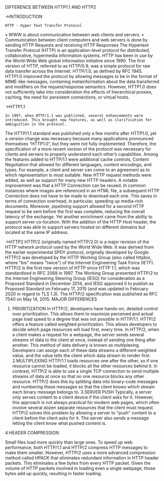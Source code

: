 DIFFERENCE BETWEEN HTTP1.1 AND HTTP2

->INTRODUCTION 

	HTTP - Hyper Text Transfer Protocol
•	WWW is about communication between web clients and servers.
•	Communication between client computers and web servers is done by sending HTTP Requests and receiving HTTP Responses
The Hypertext Transfer Protocol (HTTP) is an application-level
protocol for distributed, collaborative, hypermedia information
systems. HTTP has been in use by the World-Wide Web global
information initiative since 1990. The first version of HTTP,
referred to as HTTP/0.9, was a simple protocol for raw data transfer
across the Internet. HTTP/1.0, as defined by RFC 1945.
HTTP1.0 improved the protocol by allowing messages to be in the format of    MIME-like messages, containing metainformation about the data transferred and
modifiers on the request/response semantics. However, HTTP1.0 does
not sufficiently take into consideration the effects of hierarchical
proxies, caching, the need for persistent connections, or virtual
hosts.

->HTTP1.1

	In 1997, when HTTP/1.1 was published, several enhancements were introduced. This brought new features, as well as clarification for ambiguities in the protocol.
The HTTP/1.1 standard was published only a few months after HTTP1.0, yet a version change was necessary because many applications pronounced themselves “HTTP1.0”, but they were not fully implemented. Therefore, the specification of a more recent version of the protocol was necessary for clients and servers to properly understand each other’s capabilities.
Among the features added to HTTP/1.1 were additional cache controls, Content Negotiation that allowed for different languages, content encodings, and types. For example, a client and server can come to an agreement as to which representation is most suitable. New HTTP request methods were added, as well as support for many new HTTP headers.
A notable improvement was that a HTTP Connection can be reused. In common instances where images are referenced in an HTML file, a subsequent HTTP Connection does not have to be made to download each one. This saves in terms of connection overhead, in particular, speeding up media-rich documents. Moreover, pipelining support allowed for a second HTTP request to be sent before the first was complete, reducing the overall latency of the exchange.
Yet another enrichment came from the ability to support server co-location. With the addition of the HTTP Host header, the protocol was able to support servers hosted on different domains but located at the same IP address.

->HTTP2
HTTP/2 (originally named HTTP/2.0) is a major revision of the HTTP network protocol used by the World Wide Web. It was derived from the earlier experimental SPDY protocol, originally developed by Google. HTTP/2 was developed by the HTTP Working Group (also called httpbis, where "bis" means "twice") of the Internet Engineering Task Force (IETF). HTTP/2 is the first new version of HTTP since HTTP 1.1, which was standardised in RFC 2068 in 1997. The Working Group presented HTTP/2 to the Internet Engineering Steering Group (IESG) for consideration as a Proposed Standard in December 2014, and IESG approved it to publish as Proposed Standard on February 17, 2015 (and was updated in February 2020 in regard to TLS 1.3). The HTTP/2 specification was published as RFC 7540 on May 14, 2015.
MAJOR DIFFERENCES
1.	PRIORITIZATION
	In HTTP/2, developers have hands-on, detailed control over prioritization. This allows them to maximize perceived and actual page load speed to a degree that was not possible in HTTP/1.1.
HTTP/2 offers a feature called weighted prioritization. This allows developers to decide which page resources will load first, every time. In HTTP/2, when a client makes a request for a webpage, the server sends several streams of data to the client at once, instead of sending one thing after another. This method of data delivery is known as multiplexing. Developers can assign each of these data streams a different weighted value, and the value tells the client which data stream to render first.
     2.MULTIPLEXING
HTTP/1.1 loads resources one after the other, so if one resource cannot be loaded, it blocks all the other resources behind it. In contrast, HTTP/2 is able to use a single TCP connection to send multiple streams of data at once so that no one resource blocks any other resource. HTTP/2 does this by splitting data into binary-code messages and numbering these messages so that the client knows which stream each binary message belongs to.
     3.SERVER PUSH
 Typically, a server only serves content to a client device if the client asks for it. However, this approach is not always practical for modern web pages, which often involve several dozen separate resources that the client must request. HTTP/2 solves this problem by allowing a server to "push" content to a client before the client asks for it. The server also sends a message letting the client know what pushed content is.


4.HEADER COMPRESSION

 Small files load more quickly than large ones. To speed up web performance, both HTTP/1.1 and HTTP/2 compress HTTP messages to make them smaller. However, HTTP/2 uses a more advanced compression method called HPACK that eliminates redundant information in HTTP header packets. This eliminates a few bytes from every HTTP packet. Given the volume of HTTP packets involved in loading even a single webpage, those bytes add up quickly, resulting in faster loading.





